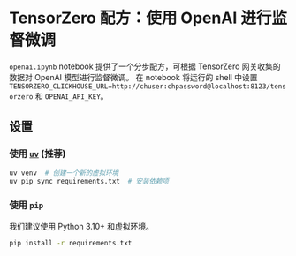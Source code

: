 # TensorZero 配方：使用 OpenAI 进行监督微调

`openai.ipynb` notebook 提供了一个分步配方，可根据 TensorZero 网关收集的数据对 OpenAI 模型进行监督微调。
在 notebook 将运行的 shell 中设置 `TENSORZERO_CLICKHOUSE_URL=http://chuser:chpassword@localhost:8123/tensorzero` 和 `OPENAI_API_KEY`。

## 设置

### 使用 [`uv`](https://github.com/astral-sh/uv) (推荐)

```bash
uv venv  # 创建一个新的虚拟环境
uv pip sync requirements.txt  # 安装依赖项
```

### 使用 `pip`

我们建议使用 Python 3.10+ 和虚拟环境。

```bash
pip install -r requirements.txt
``` 